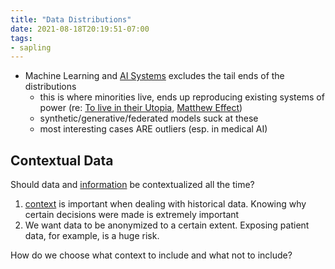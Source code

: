 ```yaml
---
title: "Data Distributions"
date: 2021-08-18T20:19:51-07:00
tags:
- sapling
---
```


-   Machine Learning and [AI Systems](posts/ai-systems.md) excludes the tail ends of the distributions
	-   this is where minorities live, ends up reproducing existing systems of power (re: [To live in their Utopia](thoughts/To%20Live%20in%20their%20Utopia.md), [Matthew Effect](thoughts/Matthew%20Effect.md))
	-   synthetic/generative/federated models suck at these
	-   most interesting cases ARE outliers (esp. in medical AI)

## Contextual Data
Should data and [information](thoughts/information.md) be contextualized all the time?

1. [context](thoughts/context.md) is important when dealing with historical data. Knowing why certain decisions were made is extremely important
2. We want data to be anonymized to a certain extent. Exposing patient data, for example, is a huge risk.

How do we choose what context to include and what not to include?

